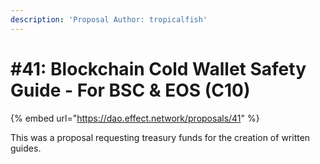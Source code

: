 ```yaml
---
description: 'Proposal Author: tropicalfish'
---
```


# #41: Blockchain Cold Wallet Safety Guide - For BSC & EOS (C10)

{% embed url="https://dao.effect.network/proposals/41" %}

This was a proposal requesting treasury funds for the creation of written guides.
